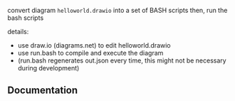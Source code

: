 convert diagram `helloworld.drawio` into a set of BASH scripts
then, run the bash scripts

details:
- use draw.io (diagrams.net) to edit helloworld.drawio
- use run.bash to compile and execute the diagram
- (run.bash regenerates out.json every time, this might not be necessary during development)

Documentation
- 